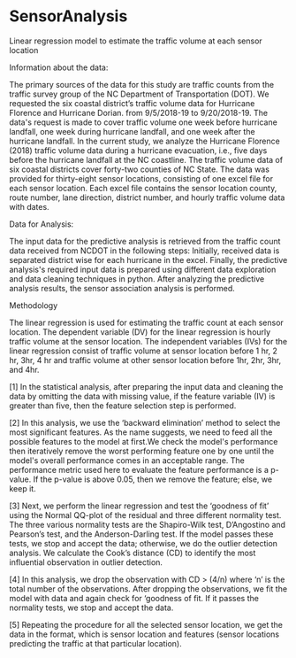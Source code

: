 # SensorAnalysis
Linear regression model to estimate the traffic volume at each sensor location

Information about the data:

The primary sources of the data for this study are traffic counts from the traffic survey group of the NC Department of Transportation (DOT).
We requested the six coastal district’s traffic volume data for Hurricane Florence and Hurricane Dorian. from 9/5/2018-19 to 9/20/2018-19. 
The data's request is made to cover traffic volume one week before hurricane landfall, one week during hurricane landfall, and one week after the hurricane landfall. 
In the current study, we analyze the Hurricane Florence (2018) traffic volume data during a hurricane evacuation, i.e., five days before the hurricane landfall at the NC coastline.
The traffic volume data of six coastal districts cover forty-two counties of NC State.
The data was provided for thirty-eight sensor locations, consisting of one excel file for each sensor location.
Each excel file contains the sensor location county, route number, lane direction, district number, and hourly traffic volume data with dates.

Data for Analysis:

The input data for the predictive analysis is retrieved from the traffic count data received from NCDOT in the following steps:
Initially, received data is separated district wise for each hurricane in the excel.
Finally, the predictive analysis's required input data is prepared using different data exploration and data cleaning techniques in python.
After analyzing the predictive analysis results, the sensor association analysis is performed.

Methodology

The linear regression is used for estimating the traffic count at each sensor location. 
The dependent variable (DV) for the linear regression is hourly traffic volume at the sensor location.
The independent variables (IVs) for the linear regression consist of traffic volume at sensor location before 1 hr, 2 hr, 3hr, 4 hr and traffic volume at 
other sensor location before 1hr, 2hr, 3hr, and 4hr. 

[1] In the statistical analysis, after preparing the input data and cleaning the data by omitting the data with missing value, if the feature variable (IV) is greater than five, 
then the feature selection step is performed. 

[2] In this analysis, we use the ‘backward elimination’ method to select the most significant features. As the name suggests, we need to feed all the possible features 
to the model at first.We check the model's performance then iteratively remove the worst performing feature one by one until the model's overall performance comes in an acceptable range. 
The performance metric used here to evaluate the feature performance is a p-value. If the p-value is above 0.05, then we remove the feature; else, we keep it.

[3] Next, we perform the linear regression and test the ‘goodness of fit’ using the Normal QQ-plot of the residual and three different normality test. 
The three various normality tests are the Shapiro-Wilk test, D’Angostino and Pearson’s test, and the Anderson-Darling test. 
If the model passes these tests, we stop and accept the data; otherwise, we do the outlier detection analysis. 
We calculate the Cook’s distance (CD) to identify the most influential observation in outlier detection. 

[4] In this analysis, we drop the observation with CD > (4/n) where ‘n’ is the total number of the observations. 
After dropping the observations, we fit the model with data and again check for ‘goodness of fit. If it passes the normality tests, we stop and accept the data.

[5] Repeating the procedure for all the selected sensor location, we get the data in the format, which is sensor location and features 
(sensor locations predicting the traffic at that particular location). 

